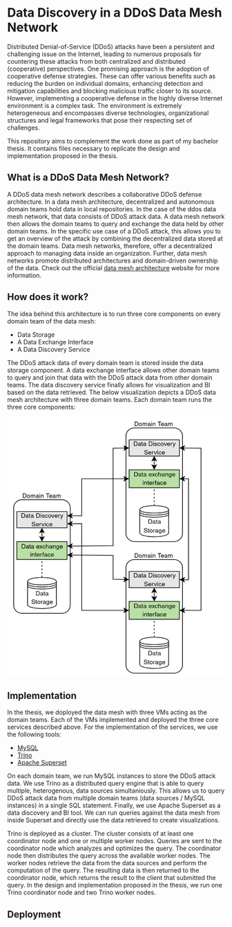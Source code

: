 # Data Discovery in a DDoS Data Mesh Network
Distributed Denial-of-Service (DDoS) attacks have been a persistent and challenging issue on the Internet, leading to numerous proposals for countering these attacks from both centralized and distributed (cooperative) perspectives. One promising approach is the adoption of cooperative defense strategies. These can offer various benefits such as reducing the burden on individual domains, enhancing detection and mitigation capabilities and blocking malicious traffic closer to its source. However, implementing a cooperative defense in the highly diverse Internet environment is a complex task. The environment is extremely heterogeneous and encompasses diverse technologies, organizational structures and legal frameworks that pose their respecting set of challenges.

This repository aims to complement the work done as part of my bachelor thesis. It contains files necessary to replicate the design and implementation proposed in the thesis. 

## What is a DDoS Data Mesh Network?
A DDoS data mesh network describes a collaborative DDoS defense architecture. In a data mesh architecture, decentralized and autonomous domain teams hold data in local repositories. In the case of the ddos data mesh network, that data consists of DDoS attack data. A data mesh network then allows the domain teams to query and exchange the data held by other domain teams. In the specific use case of a DDoS attack, this allows you to get an overview of the attack by combining the decentralized data stored at the domain teams. Data mesh networks, therefore, offer a decentralized approach to managing data inside an organization. Further, data mesh networks promote distributed architectures and domain-driven ownership of the data. Check out the official [data mesh architecture](https://www.datamesh-architecture.com/#why) website for more information.

## How does it work?
The idea behind this architecture is to run three core components on every domain team of the data mesh:
- Data Storage
- A Data Exchange Interface
- A Data Discovery Service

The DDoS attack data of every domain team is stored inside the data storage component. A data exchange interface allows other domain teams to query and join that data with the DDoS attack data from other domain teams. The data discovery service finally allows for visualization and BI based on the data retrieved. The below visualization depicts a DDoS data mesh architecture with three domain teams. Each domain team runs the three core components:
<p align="center">
<img src="assets/ddos_data_mesh_design.png" alt="ddos_data_mesh_design" width="500", height="600"/>
</p>

## Implementation
In the thesis, we doployed the data mesh with three VMs acting as the domain teams. Each of the VMs implemented and deployed the three core services described above. For the implementation of the services, we use the following tools:
- [MySQL](https://dev.mysql.com/doc/)
- [Trino](https://trino.io/docs/current/)
- [Apache Superset](https://superset.apache.org/docs/intro/)

On each domain team, we run MySQL instances to store the DDoS attack data. We use Trino as a distributed query engine that is able to query multiple, heterogenous, data sources simultaniously. This allows us to query DDoS attack data from multiple domain teams (data sources / MySQL instances) in a single SQL statement. Finally, we use Apache Superset as a data discovery and BI tool. We can run queries against the data mesh from inside Superset and directly use the data retrieved to create visualizations.

Trino is deployed as a cluster. The cluster consists of at least one coordinator node and one or multiple worker nodes. Queries are sent to the coordinator node which analyzes and optimizes the query. The coordinator node then distributes the query across the available worker nodes. The worker nodes retrieve the data from the data sources and perform the computation of the query. The resulting data is then returned to the coordinator node, which returns the result to the client that submitted the query. In the design and implementation proposed in the thesis, we run one Trino coordinator node and two Trino worker nodes. 

## Deployment
